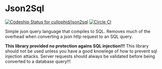 # Json2Sql
[ ![Codeship Status for cullophid/json2sql](https://codeship.com/projects/0eb1d7d0-6294-0132-e881-5206a1a455eb/status?branch=master)](https://codeship.com/projects/52088)
[![Circle CI](https://circleci.com/gh/cullophid/json2sql.svg?style=svg)](https://circleci.com/gh/cullophid/json2sql)

Simple json query language that compiles to SQL. Removes much of the overhead when converting a json http request to an SQL query.

**This library provided no protection agains SQL injection!!!** This library should not be used unless you have a good knowlege of how to prevent sql injection attacks. Server requests should always be validated before being converted to a database query!!! 
